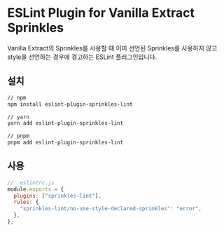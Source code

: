 # ESLint Plugin for Vanilla Extract Sprinkles

Vanilla Extract의 Sprinkles를 사용할 때 이미 선언된 Sprinkles를 사용하지 않고 style을 선언하는 경우에 경고하는 ESLint 플러그인입니다.

## 설치

```bash
// npm
npm install eslint-plugin-sprinkles-lint

// yarn
yarn add eslint-plugin-sprinkles-lint

// pnpm
pnpm add eslint-plugin-sprinkles-lint
```

## 사용

```js
// .eslintrc.js
module.exports = {
  plugins: ["sprinkles-lint"],
  rules: {
    "sprinkles-lint/no-use-style-declared-sprinkles": "error",
  },
};
```
